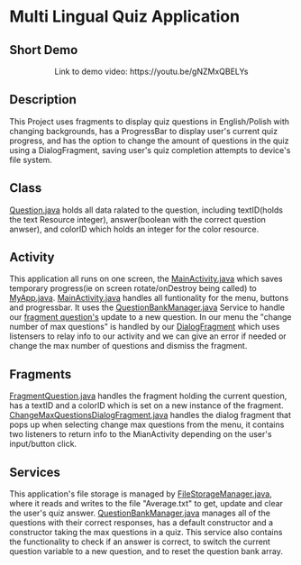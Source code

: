 # Multi Lingual Quiz Application

## Short Demo
<p align="center">
Link to demo video: https://youtu.be/gNZMxQBELYs
</p>

## Description
This Project uses fragments to display quiz questions in English/Polish with changing backgrounds, has a ProgressBar to display user's current quiz progress, and has the option to change the amount of questions in the quiz using a DialogFragment, saving user's quiz completion attempts to device's file system.

## Class
[Question.java](https://github.com/Dwrulesalot/Quiz-Application-Multi-Lingual/blob/main/app/src/main/java/com/example/quiz_application_multi_lingual/Question.java) holds all data ralated to the question, including textID(holds the text Resource integer), answer(boolean with the correct question anwser), and colorID which holds an integer for the color resource.

## Activity
This application all runs on one screen, the [MainActivity.java](https://github.com/Dwrulesalot/Quiz-Application-Multi-Lingual/blob/main/app/src/main/java/com/example/quiz_application_multi_lingual/MainActivity.java) which saves temporary progress(ie on screen rotate/onDestroy being called) to [MyApp.java](https://github.com/Dwrulesalot/Quiz-Application-Multi-Lingual/blob/main/app/src/main/java/com/example/quiz_application_multi_lingual/MyApp.java). [MainActivity.java](https://github.com/Dwrulesalot/Quiz-Application-Multi-Lingual/blob/main/app/src/main/java/com/example/quiz_application_multi_lingual/MainActivity.java) handles all funtionality for the menu, buttons and progressbar. It uses the [QuestionBankManager.java](https://github.com/Dwrulesalot/Quiz-Application-Multi-Lingual/blob/main/app/src/main/java/com/example/quiz_application_multi_lingual/QuestionBankManager.java) Service to handle our [fragment question's](https://github.com/Dwrulesalot/Quiz-Application-Multi-Lingual/blob/main/app/src/main/java/com/example/quiz_application_multi_lingual/FragmentQuestion.java) update to a new question. In our menu the "change number of max questions" is handled by our [DialogFragment](https://github.com/Dwrulesalot/Quiz-Application-Multi-Lingual/blob/main/app/src/main/java/com/example/quiz_application_multi_lingual/ChangeMaxQuestionsDialogFragment.java) which uses listensers to relay info to our activity and we can give an error if needed or change the max number of questions and dismiss the fragment.

## Fragments
[FragmentQuestion.java](https://github.com/Dwrulesalot/Quiz-Application-Multi-Lingual/blob/main/app/src/main/java/com/example/quiz_application_multi_lingual/FragmentQuestion.java) handles the fragment holding the current question, has a textID and a colorID which is set on a new instance of the fragment. [ChangeMaxQuestionsDialogFragment.java](https://github.com/Dwrulesalot/Quiz-Application-Multi-Lingual/blob/main/app/src/main/java/com/example/quiz_application_multi_lingual/ChangeMaxQuestionsDialogFragment.java) handles the dialog fragment that pops up when selecting change max questions from the menu, it contains two listeners to return info to the MianActivity depending on the user's input/button click.

## Services
This application's file storage is managed by [FileStorageManager.java](https://github.com/Dwrulesalot/Quiz-Application-Multi-Lingual/blob/main/app/src/main/java/com/example/quiz_application_multi_lingual/FileStorageManager.java), where it reads and writes to the file "Average.txt" to get, update and clear the user's quiz answer. [QuestionBankManager.java](https://github.com/Dwrulesalot/Quiz-Application-Multi-Lingual/blob/main/app/src/main/java/com/example/quiz_application_multi_lingual/QuestionBankManager.java) manages all of the questions with their correct responses, has a default constructor and a constructor taking the max questions in a quiz. This service also contains the functionality to check if an answer is correct, to switch the current question variable to a new question, and to reset the question bank array.
